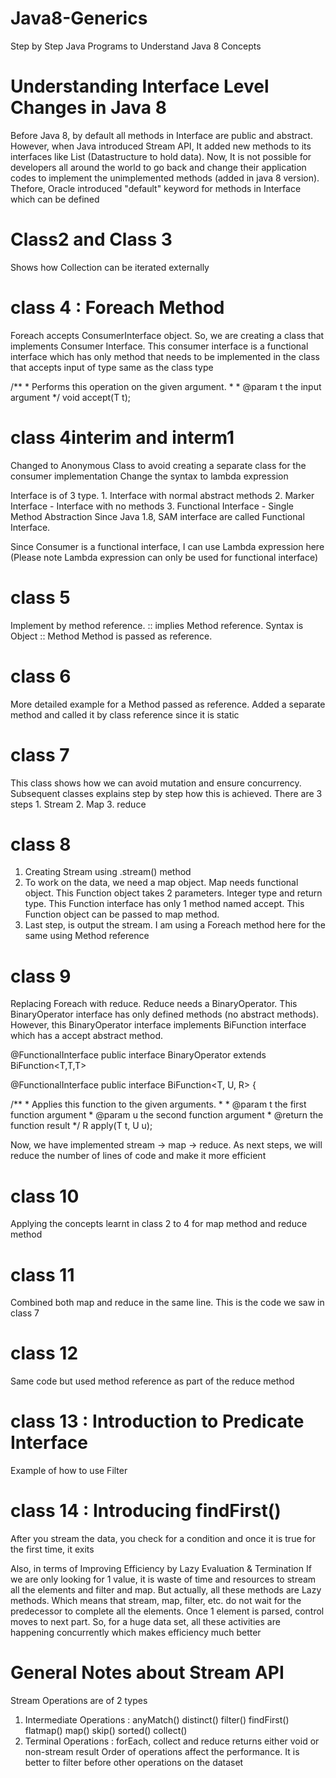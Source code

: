 # Java8-Generics
Step by Step Java Programs to Understand Java 8 Concepts

# Understanding Interface Level Changes in Java 8
Before Java 8, by default all methods in Interface are public and abstract. However, when Java introduced Stream API, It added new methods to its interfaces like List (Datastructure to hold data). Now, It is not possible for developers all around the world to go back and change their application codes to implement the unimplemented methods (added in java 8 version). Thefore, Oracle introduced 
"default" keyword for methods in Interface which can be defined

# Class2 and Class 3
Shows how Collection can be iterated externally

# class 4 : Foreach Method
Foreach accepts ConsumerInterface object. So, we are creating a class that implements Consumer Interface. This consumer interface is a functional interface which has only method that needs to be implemented in the class that accepts input of type same as the class type

 /**
     * Performs this operation on the given argument.
     *
     * @param t the input argument
     */
    void accept(T t);

# class 4interim and interm1
Changed to Anonymous Class to avoid creating a separate class for the consumer implementation
Change the syntax to lambda expression

Interface is of 3 type. 
    1. Interface with normal abstract methods
    2. Marker Interface - Interface with no methods
    3. Functional Interface - Single Method Abstraction
Since Java 1.8, SAM interface are called Functional Interface.

Since Consumer is a functional interface, I can use Lambda expression here (Please note Lambda expression can only be used for functional interface)

# class 5
Implement by method reference. :: implies Method reference. 
Syntax is Object :: Method
Method is passed as reference.

# class 6
More detailed example for a Method passed as reference.
Added a separate method and called it by class reference since it is static

# class 7
This class shows how we can avoid mutation and ensure concurrency. Subsequent classes explains step by step how this is achieved. There are 3 steps
    1. Stream
    2. Map
    3. reduce

# class 8
1. Creating Stream using .stream() method
2. To work on the data, we need a map object. Map needs functional object. This Function object takes 2 parameters. Integer type and return type. This Function interface has only 1 method named accept. This Function object can be passed to map method.
3. Last step, is output the stream. I am using a Foreach method here for the same using Method reference

# class 9
Replacing Foreach with reduce. Reduce needs a BinaryOperator. This BinaryOperator interface has only defined methods (no abstract methods). However, this BinaryOperator interface implements BiFunction interface which has a accept abstract method.

@FunctionalInterface
public interface BinaryOperator<T> extends BiFunction<T,T,T>

@FunctionalInterface
public interface BiFunction<T, U, R> {

/**
     * Applies this function to the given arguments.
     *
     * @param t the first function argument
     * @param u the second function argument
     * @return the function result
     */
    R apply(T t, U u);

Now, we have implemented stream -> map -> reduce. As next steps, we will reduce the number of lines of code and make it more efficient

# class 10
Applying the concepts learnt in class 2 to 4 for map method and reduce method

# class 11
Combined both map and reduce in the same line. This is the code we saw in class 7

# class 12
Same code but used method reference as part of the reduce method

# class 13 : Introduction to Predicate Interface
Example of how to use Filter

# class 14 : Introducing findFirst()
After you stream the data, you check for a condition and once it is true for the first time, it exits
 
Also, in terms of Improving Efficiency by Lazy Evaluation & Termination
If we are only looking for 1 value, it is waste of time and resources to stream all the elements and filter and map. But actually, all these methods are Lazy methods. Which means that stream, map, filter, etc. do not wait for the predecessor to complete all the elements. Once 1 element is parsed, control moves to next part. So, for a huge data set, all these activities are happening concurrently which makes efficiency much better

# General Notes about Stream API
Stream Operations are of 2 types
1. Intermediate Operations : anyMatch() distinct() filter() findFirst() flatmap() map() skip() sorted() collect()
2. Terminal Operations : forEach, collect and reduce returns either void or non-stream result 
Order of operations affect the performance. It is better to filter before other operations on the dataset
